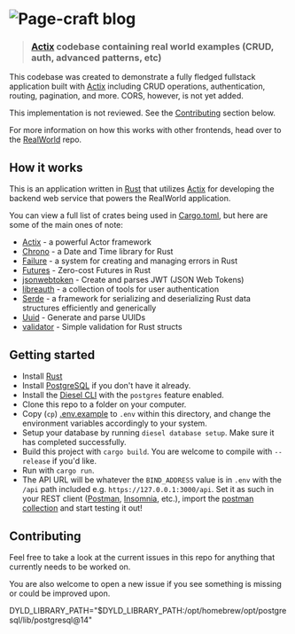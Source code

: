 # ![Page-craft blog](logo.png)

> ### [Actix](https://actix.rs/) codebase containing real world examples (CRUD, auth, advanced patterns, etc)

This codebase was created to demonstrate a fully fledged fullstack application built with [Actix](https://actix.rs/) including CRUD operations, authentication, routing, pagination, and more. CORS, however, is not yet added.

This implementation is not reviewed. See the [Contributing](#contributing) section below.

For more information on how this works with other frontends, head over to the [RealWorld](https://github.com/gothinkster/realworld) repo.

## How it works

This is an application written in [Rust](https://www.rust-lang.org/) that utilizes [Actix](https://actix.rs/) for developing the backend web service that powers the RealWorld application.

You can view a full list of crates being used in [Cargo.toml](./Cargo.toml), but here are some of the main ones of note:

* [Actix](https://actix.rs/) - a powerful Actor framework
* [Chrono](https://github.com/chronotope/chrono) - a Date and Time library for Rust
* [Failure](https://rust-lang-nursery.github.io/failure/) - a system for creating and managing errors in Rust
* [Futures](https://docs.rs/futures/0.1.25/futures/) - Zero-cost Futures in Rust
* [jsonwebtoken](https://github.com/Keats/jsonwebtoken) - Create and parses JWT (JSON Web Tokens)
* [libreauth](https://github.com/breard-r/libreauth) - a collection of tools for user authentication
* [Serde](https://serde.rs/) - a framework for serializing and deserializing Rust data structures efficiently and generically
* [Uuid](https://github.com/uuid-rs/uuid) - Generate and parse UUIDs
* [validator](https://github.com/Keats/validator) - Simple validation for Rust structs

## Getting started

* Install [Rust](https://www.rust-lang.org/)
* Install [PostgreSQL](https://www.postgresql.org/) if you don't have it already.
* Install the [Diesel CLI](https://github.com/diesel-rs/diesel/tree/master/diesel_cli) with the `postgres` feature enabled.
* Clone this repo to a folder on your computer.
* Copy (`cp`) [.env.example](./.env.example) to `.env` within this directory, and change the environment variables accordingly to your system.
* Setup your database by running `diesel database setup`. Make sure it has completed successfully.
* Build this project with `cargo build`. You are welcome to compile with `--release` if you'd like.
* Run with `cargo run`.
* The API URL will be whatever the `BIND_ADDRESS` value is in `.env` with the `/api` path included e.g. `https://127.0.0.1:3000/api`. Set it as such in your REST client ([Postman](https://www.getpostman.com/), [Insomnia](https://insomnia.rest/), etc.), import the [postman collection](https://github.com/gothinkster/realworld/blob/master/api/Conduit.postman_collection.json) and start testing it out!

## Contributing

Feel free to take a look at the current issues in this repo for anything that currently needs to be worked on.

You are also welcome to open a new issue if you see something is missing or could be improved upon.

DYLD_LIBRARY_PATH="$DYLD_LIBRARY_PATH:/opt/homebrew/opt/postgresql/lib/postgresql@14"